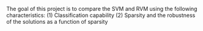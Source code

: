 The goal of this project is to compare the SVM and RVM using the following characteristics:
(1) Classification capability
(2) Sparsity and the robustness of the solutions as a function of sparsity